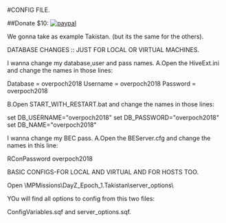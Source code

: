 #CONFIG FILE.

##Donate $10:
[![paypal](https://www.paypalobjects.com/en_US/i/btn/btn_paynowCC_LG.gif)](https://www.paypal.com/cgi-bin/webscr?cmd=_s-xclick&hosted_button_id=AJ7FX6C8WTFRL)




We gonna take as example Takistan. (but its the same for the others).

DATABASE CHANGES :: JUST FOR LOCAL OR VIRTUAL MACHINES.

I wanna change my database,user and pass names.
A.Open the HiveExt.ini and change the names in those lines:

Database = overpoch2018
Username = overpoch2018
Password = overpoch2018

B.Open START_WITH_RESTART.bat and change the names in those lines:

set DB_USERNAME="overpoch2018"
set DB_PASSWORD="overpoch2018"
set DB_NAME="overpoch2018"

I wanna change my BEC pass.
A.Open the BEServer.cfg and change the names in this line:

RConPassword overpoch2018


BASIC CONFIGS-FOR LOCAL AND VIRTUAL AND FOR HOSTS TOO.

Open \MPMissions\DayZ_Epoch_1.Takistan\server_options\

YOu will find all options to config from this two files:

ConfigVariables.sqf and server_options.sqf.

